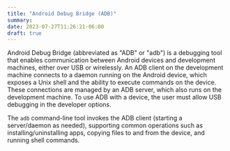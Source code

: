 ```yaml
---
title: "Android Debug Bridge (ADB)"
summary:
date: 2023-07-27T11:26:21-06:00
draft: true
---
```


Android Debug Bridge (abbreviated as "ADB" or "adb") is a debugging tool that enables communication between Android devices and development machines, either over USB or wirelessly. An ADB client on the development machine connects to a daemon running on the Android device, which exposes a Unix shell and the ability to execute commands on the device. These connections are managed by an ADB server, which also runs on the development machine. To use ADB with a device, the user must allow USB debugging in the developer options.

The `adb` command-line tool invokes the ADB client (starting a server/daemon as needed), supporting common operations such as installing/uninstalling apps, copying files to and from the device, and running shell commands.
